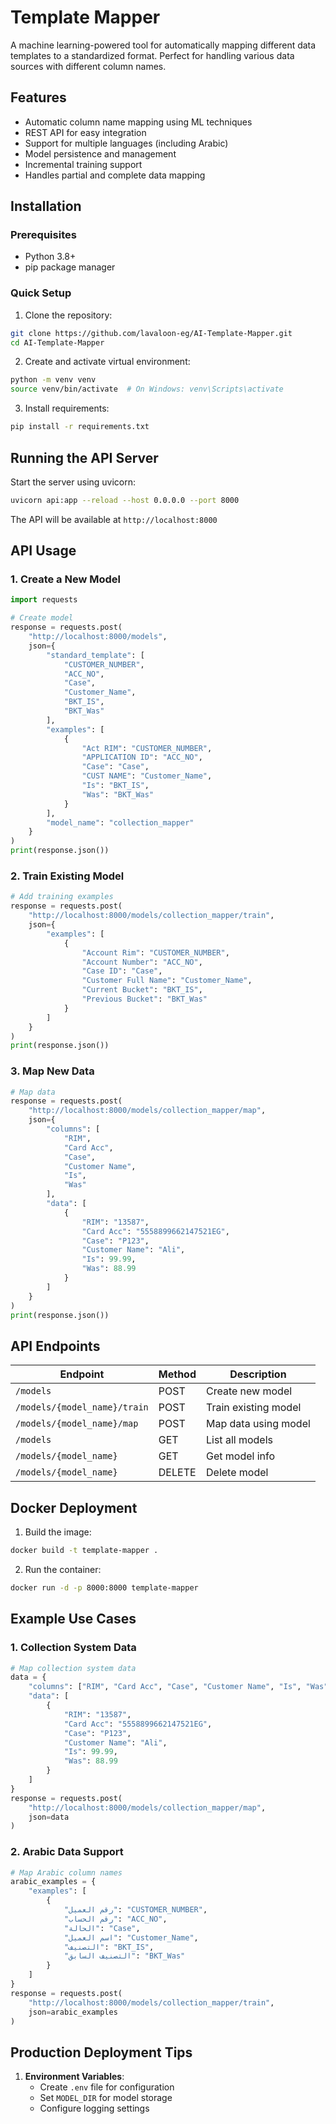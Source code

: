 # Template Mapper

A machine learning-powered tool for automatically mapping different data templates to a standardized format. Perfect for handling various data sources with different column names.

## Features

- Automatic column name mapping using ML techniques
- REST API for easy integration
- Support for multiple languages (including Arabic)
- Model persistence and management
- Incremental training support
- Handles partial and complete data mapping

## Installation

### Prerequisites

- Python 3.8+
- pip package manager

### Quick Setup

1. Clone the repository:
```bash
git clone https://github.com/lavaloon-eg/AI-Template-Mapper.git
cd AI-Template-Mapper
```

2. Create and activate virtual environment:
```bash
python -m venv venv
source venv/bin/activate  # On Windows: venv\Scripts\activate
```

3. Install requirements:
```bash
pip install -r requirements.txt
```

## Running the API Server

Start the server using uvicorn:
```bash
uvicorn api:app --reload --host 0.0.0.0 --port 8000
```

The API will be available at `http://localhost:8000`

## API Usage

### 1. Create a New Model

```python
import requests

# Create model
response = requests.post(
    "http://localhost:8000/models",
    json={
        "standard_template": [
            "CUSTOMER_NUMBER",
            "ACC_NO",
            "Case",
            "Customer_Name",
            "BKT_IS",
            "BKT_Was"
        ],
        "examples": [
            {
                "Act RIM": "CUSTOMER_NUMBER",
                "APPLICATION ID": "ACC_NO",
                "Case": "Case",
                "CUST NAME": "Customer_Name",
                "Is": "BKT_IS",
                "Was": "BKT_Was"
            }
        ],
        "model_name": "collection_mapper"
    }
)
print(response.json())
```

### 2. Train Existing Model

```python
# Add training examples
response = requests.post(
    "http://localhost:8000/models/collection_mapper/train",
    json={
        "examples": [
            {
                "Account Rim": "CUSTOMER_NUMBER",
                "Account Number": "ACC_NO",
                "Case ID": "Case",
                "Customer Full Name": "Customer_Name",
                "Current Bucket": "BKT_IS",
                "Previous Bucket": "BKT_Was"
            }
        ]
    }
)
print(response.json())
```

### 3. Map New Data

```python
# Map data
response = requests.post(
    "http://localhost:8000/models/collection_mapper/map",
    json={
        "columns": [
            "RIM",
            "Card Acc",
            "Case",
            "Customer Name",
            "Is",
            "Was"
        ],
        "data": [
            {
                "RIM": "13587",
                "Card Acc": "5558899662147521EG",
                "Case": "P123",
                "Customer Name": "Ali",
                "Is": 99.99,
                "Was": 88.99
            }
        ]
    }
)
print(response.json())
```

## API Endpoints

| Endpoint | Method | Description |
|----------|--------|-------------|
| `/models` | POST | Create new model |
| `/models/{model_name}/train` | POST | Train existing model |
| `/models/{model_name}/map` | POST | Map data using model |
| `/models` | GET | List all models |
| `/models/{model_name}` | GET | Get model info |
| `/models/{model_name}` | DELETE | Delete model |

## Docker Deployment

1. Build the image:
```bash
docker build -t template-mapper .
```

2. Run the container:
```bash
docker run -d -p 8000:8000 template-mapper
```

## Example Use Cases

### 1. Collection System Data
```python
# Map collection system data
data = {
    "columns": ["RIM", "Card Acc", "Case", "Customer Name", "Is", "Was"],
    "data": [
        {
            "RIM": "13587",
            "Card Acc": "5558899662147521EG",
            "Case": "P123",
            "Customer Name": "Ali",
            "Is": 99.99,
            "Was": 88.99
        }
    ]
}
response = requests.post(
    "http://localhost:8000/models/collection_mapper/map",
    json=data
)
```

### 2. Arabic Data Support
```python
# Map Arabic column names
arabic_examples = {
    "examples": [
        {
            "رقم العميل": "CUSTOMER_NUMBER",
            "رقم الحساب": "ACC_NO",
            "الحالة": "Case",
            "اسم العميل": "Customer_Name",
            "التصنيف": "BKT_IS",
            "التصنيف السابق": "BKT_Was"
        }
    ]
}
response = requests.post(
    "http://localhost:8000/models/collection_mapper/train",
    json=arabic_examples
)
```

## Production Deployment Tips

1. **Environment Variables**:
   - Create `.env` file for configuration
   - Set `MODEL_DIR` for model storage
   - Configure logging settings